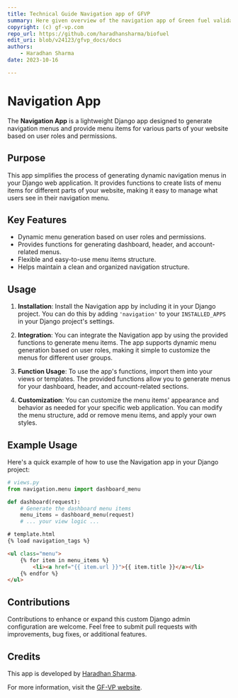 ```yaml
---
title: Technical Guide Navigation app of GFVP
summary: Here given overview of the navigation app of Green fuel validation platform.
copyright: (c) gf-vp.com
repo_url: https://github.com/haradhansharma/biofuel
edit_uri: blob/v24123/gfvp_docs/docs
authors:
    - Haradhan Sharma
date: 2023-10-16

---
```

# Navigation App


The **Navigation App** is a lightweight Django app designed to generate navigation menus and provide menu items for various parts of your website based on user roles and permissions.

## Purpose


This app simplifies the process of generating dynamic navigation menus in your Django web application. It provides functions to create lists of menu items for different parts of your website, making it easy to manage what users see in their navigation menu.

## Key Features

- Dynamic menu generation based on user roles and permissions.
- Provides functions for generating dashboard, header, and account-related menus.
- Flexible and easy-to-use menu items structure.
- Helps maintain a clean and organized navigation structure.

## Usage

1. **Installation**: Install the Navigation app by including it in your Django project. You can do this by adding `'navigation'` to your `INSTALLED_APPS` in your Django project's settings.

2. **Integration**: You can integrate the Navigation app by using the provided functions to generate menu items. The app supports dynamic menu generation based on user roles, making it simple to customize the menus for different user groups.

3. **Function Usage**: To use the app's functions, import them into your views or templates. The provided functions allow you to generate menus for your dashboard, header, and account-related sections.

4. **Customization**: You can customize the menu items' appearance and behavior as needed for your specific web application. You can modify the menu structure, add or remove menu items, and apply your own styles.

## Example Usage

Here's a quick example of how to use the Navigation app in your Django project:

```python
# views.py
from navigation.menu import dashboard_menu

def dashboard(request):
    # Generate the dashboard menu items
    menu_items = dashboard_menu(request)
    # ... your view logic ...
```
```html
# template.html
{% load navigation_tags %}

<ul class="menu">
    {% for item in menu_items %}
        <li><a href="{{ item.url }}">{{ item.title }}</a></li>
    {% endfor %}
</ul>
```

## Contributions

Contributions to enhance or expand this custom Django admin configuration are welcome. Feel free to submit pull requests with improvements, bug fixes, or additional features.



## Credits

This app is developed by [Haradhan Sharma](https://github.com/haradhansharma).

For more information, visit the [GF-VP website](https://www.gf-vp.com).